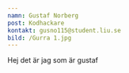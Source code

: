 ```yaml
---
namn: Gustaf Norberg
post: Kodhackare
kontakt: gusno115@student.liu.se
bild: /Gurra 1.jpg
---
```


Hej det är jag som är gustaf
